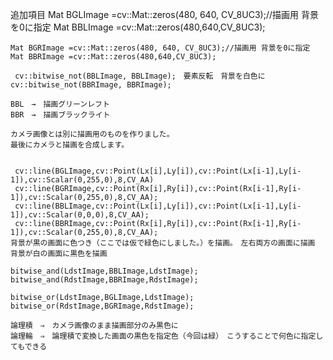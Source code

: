 追加項目
	Mat BGLImage =cv::Mat::zeros(480, 640, CV_8UC3);//描画用 背景を0に指定
	Mat BBLImage =cv::Mat::zeros(480,640,CV_8UC3);

	Mat BGRImage =cv::Mat::zeros(480, 640, CV_8UC3);//描画用 背景を0に指定
	Mat BBRImage =cv::Mat::zeros(480,640,CV_8UC3);

	 cv::bitwise_not(BBLImage, BBLImage);　要素反転　背景を白色に
	cv::bitwise_not(BBRImage, BBRImage);
	
	BBL　→　描画グリーンレフト
	BBR　→　描画ブラックライト
	
	カメラ画像とは別に描画用のものを作りました。
	最後にカメラと描画を合成します。
	
	
	 cv::line(BGLImage,cv::Point(Lx[i],Ly[i]),cv::Point(Lx[i-1],Ly[i-1]),cv::Scalar(0,255,0),8,CV_AA)
	 cv::line(BGRImage,cv::Point(Rx[i],Ry[i]),cv::Point(Rx[i-1],Ry[i-1]),cv::Scalar(0,255,0),8,CV_AA);
	 cv::line(BBLImage,cv::Point(Lx[i],Ly[i]),cv::Point(Lx[i-1],Ly[i-1]),cv::Scalar(0,0,0),8,CV_AA);
	 cv::line(BBRImage,cv::Point(Rx[i],Ry[i]),cv::Point(Rx[i-1],Ry[i-1]),cv::Scalar(0,255,0),8,CV_AA);
	背景が黒の画面に色つき（ここでは仮で緑色にしました。）を描画。　左右両方の画面に描画
	背景が白の画面に黒色を描画
	
	bitwise_and(LdstImage,BBLImage,LdstImage);
	bitwise_and(RdstImage,BBRImage,RdstImage);

	bitwise_or(LdstImage,BGLImage,LdstImage);
	bitwise_or(RdstImage,BGRImage,RdstImage);
	
	論理積　⇒　カメラ画像のまま描画部分のみ黒色に
	論理輪　⇒　論理積で変換した画面の黒色を指定色（今回は緑）　こうすることで何色に指定してもできる
